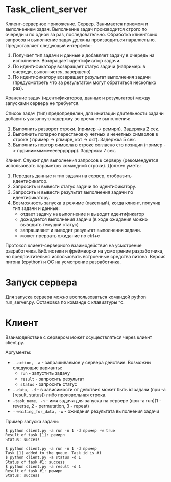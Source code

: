 # Task_client_server
Клиент-серверное приложение.
Сервер.
Занимается приемом и выполнением задач. Выполнение задач производится строго по очереди и по одной за раз, последовательно.
Обработка клиентских запросов и выполнение задач должны производиться параллельно.
Предоставляет следующий интерфейс:
1. Получает тип задачи и данные и добавляет задачу в очередь на исполнение. Возвращает идентификатор задачи.
2. По идентификатору возвращает статус задачи (например: в очереди, выполняется, завершено)
3. По идентификатору возвращает результат выполнения задачи (предусмотреть что за результатом могут обратиться несколько раз).

Хранение задач (идентификаторов, данных и результатов) между запусками сервера не требуется.

Список задач (тип) предопределен, для имитации длительности задачи добавить указанную задержку во время ее выполнения:
1. Выполнить разворот строки. (пример -> ремирп). Задержка 2 сек.
2. Выполнить попарно перестановку четных и нечетных символов в строке ( пример -> рпмире, кот -> окт). Задержка 5 сек.
3. Выполнить повтор символа в строке согласно его позиции (пример -> прриииммммееееерррррр). Задержка 7 сек.


Клиент.
Служит для выполнения запросов к серверу (рекомендуется использовать параметры командной строки).
Должен уметь:
1. Передать данные и тип задачи на сервер, отобразить идентификатор.
2. Запросить и вывести статус задачи по идентификатору.
3. Запросить и вывести результат выполнения задачи по идентификатору.
4. Возможность запуска в режиме (пакетный), когда клиент, получив тип задачи и данные:
   - отдает задачу на выполнение и выводит идентификатор
   - дожидается выполнения задачи (в ходе ожидания можно выводить текущий статус)
   - запрашивает и выводит результат выполнения задачи.
   - может прервать ожидание по ctrl+c


Протокол клиент-серверного взаимодействия на усмотрение разработчика.
Библиотеки и фреймворки на усмотрение разработчика, но предпочтительно использовать встроенные средства питона.
Версия питона (cpython) и ОС на усмотрение разработчика.

# Запуск сервера

Для запуска сервера можно воспользоваться командой python run_server.py.
Остановка по команде с клавиатуры ^c.

# Клиент
Взаимодействие с сервером может осуществляться через клиент client.py.

Аргументы:
* `--action, -a` - запрашиваемое у сервера действие. Возможны следующие варианты:
  * `run` - запустить задачу
  * `result` - запросить результат
  * `status` - запросить статус
* `--data, -d` - в зависимости от действия может быть id задачи (при -a [result, status]) либо произвольная строка.
* `-task_name, -n` - имя задачи для запуска на сервере (при -a run)(1 - reverse, 2 - permutation, 3 - repeat)
* `--waiting_for_data, -w` - ожидания результата выполнения задачи

Пример запуска задачи:

    $ python client.py -a run -n 1 -d пример -w true
    Result of task [1]: ремирп
    Status: success

    $ python client.py -a run -n 1 -d пример
    Task [1] added to the queue. Task id is #1
    $ python client.py -a status -d 1
    Status of task #1: success
    $ python client.py -a result -d 1
    Result of task #1: ремирп
    Status: success
